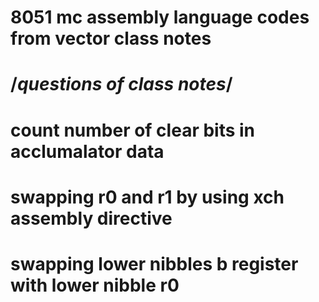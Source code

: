 # 8051 mc assembly language codes from vector class notes
# /*questions of class notes*/
# count number of clear bits in acclumalator data
# swapping r0 and r1 by using xch assembly directive
# swapping lower nibbles b register with lower nibble r0
